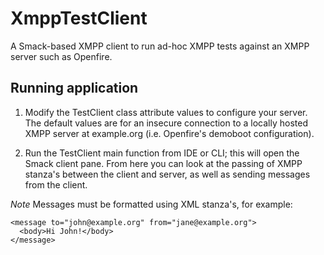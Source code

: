 # XmppTestClient

A Smack-based XMPP client to run ad-hoc XMPP tests against an XMPP server such as Openfire.

## Running application

1. Modify the TestClient class attribute values to configure your server. The default values are for an insecure connection to a locally hosted XMPP server at example.org (i.e. Openfire's demoboot configuration).

2. Run the TestClient main function from IDE or CLI; this will open the Smack client pane. From here you can look at the passing of XMPP stanza's between the client and server, as well as sending messages from the client. 

*Note* Messages must be formatted using XML stanza's, for example: 

```
<message to="john@example.org" from="jane@example.org">
  <body>Hi John!</body>
</message>
```
